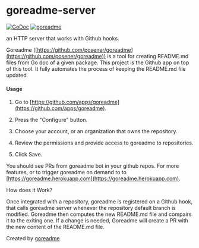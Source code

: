 # goreadme-server

[![GoDoc](https://godoc.org/github.com/posener/goreadme-server?status.svg)](http://godoc.org/github.com/posener/goreadme-server)
[![goreadme](https://goreadme.herokuapp.com/badge/posener/goreadme-server.svg)](https://goreadme.herokuapp.com)

an HTTP server that works with Github hooks.

Goreadme ([https://github.com/posener/goreadme](https://github.com/posener/goreadme)) is a tool for creating README.md
files from Go doc of a given package.
This project is the Github app on top of this tool. It fully automates
the process of keeping the README.md file updated.

#### Usage

1. Go to [https://github.com/apps/goreadme](https://github.com/apps/goreadme).

2. Press the "Configure" button.

3. Choose your account, or an organization that owns the repository.

4. Review the permissions and provide access to goreadme to repositories.

5. Click Save.

You should see PRs from goreadme bot in your github repos.
For more features, or to trigger goreadme on demand to to
[https://goreadme.herokuapp.com](https://goreadme.herokuapp.com).

How does it Work?

Once integrated with a repository, goreadme is registered on a Github hook,
that calls goreadme server whenever the repository default branch is
modified. Goreadme then computes the new README.md file and compairs it
to the exiting one. If a change is needed, Goreadme will create a PR with
the new content of the README.md file.

Created by [goreadme](https://github.com/apps/goreadme)
